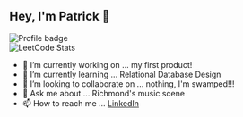 ## Hey, I'm Patrick 👋

![Profile badge](https://www.codewars.com/users/ploymahloy/badges/large)
<br>
![LeetCode Stats](https://leetcard.jacoblin.cool/ploymahloy?theme=dark&font=Almarai)

- 🔭 I’m currently working on ... my first product! 
- 🌱 I’m currently learning ... Relational Database Design
- 👯 I’m looking to collaborate on ... nothing, I'm swamped!!!
- 💬 Ask me about ... Richmond's music scene
- 📫 How to reach me ... [LinkedIn](https://www.linkedin.com/in/patrickmahloy/)
